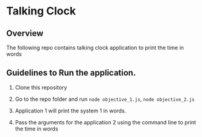 # Talking Clock

## Overview

The following repo contains talking clock application to print the time in words

## Guidelines to Run the application.

1. Clone this repository

2. Go to the repo folder and run ```node objective_1.js```, ```node objective_2.js```

3. Application 1 will print the system 1 in words.

4. Pass the arguments for the application 2 using the command line to print the time in words



